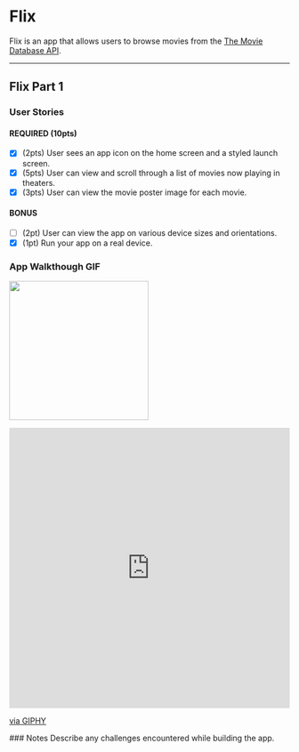 # Flix

Flix is an app that allows users to browse movies from the [The Movie Database API](http://docs.themoviedb.apiary.io/#).


---

## Flix Part 1

### User Stories

#### REQUIRED (10pts)
- [x] (2pts) User sees an app icon on the home screen and a styled launch screen.
- [x] (5pts) User can view and scroll through a list of movies now playing in theaters.
- [x] (3pts) User can view the movie poster image for each movie.

#### BONUS
- [ ] (2pt) User can view the app on various device sizes and orientations.
- [x] (1pt) Run your app on a real device.

### App Walkthough GIF
<img src="https://giphy.com/embed/5UKCIdWmPQd7x68uaS" width=250><br>
<div style="width:100%;height:0;padding-bottom:100%;position:relative;"><iframe src="https://giphy.com/embed/5UKCIdWmPQd7x68uaS" width="100%" height="100%" style="position:absolute" frameBorder="0" class="giphy-embed" allowFullScreen></iframe></div><p><a href="https://giphy.com/gifs/5UKCIdWmPQd7x68uaS">via GIPHY</a></p>
### Notes
Describe any challenges encountered while building the app.
